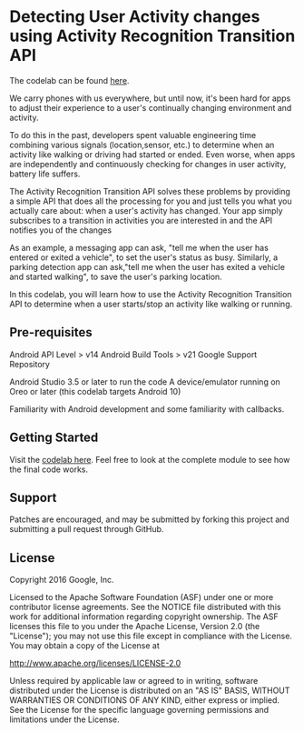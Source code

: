 Detecting User Activity changes using Activity Recognition Transition API
=========================================================================
The codelab can be found [here](https://github.com/googlecodelabs/activity_transitionapi-codelab).

We carry phones with us everywhere, but until now, it's been hard for apps to adjust their experience to a user's continually changing environment and activity. 

To do this in the past, developers spent valuable engineering time combining various signals (location,sensor, etc.) to determine when an activity like walking or driving had started or ended. Even worse, when apps are independently and continuously checking for changes in user activity, battery life suffers. 

The Activity Recognition Transition API solves these problems by providing a simple API that does all the processing for you and just tells you what you actually care about: when a user's activity has changed. Your app simply subscribes to a transition in activities you are  interested in and the API notifies you of the changes

As an example, a messaging app can ask, "tell me when the user has entered or exited a vehicle", to set the user's status as busy. Similarly, a parking detection app can ask,"tell me when the user has exited a vehicle and started walking", to save the user's parking location.

In this codelab, you will learn how to use the Activity Recognition Transition API to determine when a user starts/stop an activity like walking or running.


Pre-requisites
--------------
Android API Level > v14
Android Build Tools > v21
Google Support Repository

Android Studio 3.5 or later to run the code
A device/emulator running on Oreo or later (this codelab targets Android 10)

Familiarity with Android development and some familiarity with callbacks.


Getting Started
---------------
Visit the [codelab here](https://github.com/googlecodelabs/activity_transitionapi-codelab). Feel free to look at the complete module to see how the final code works.


Support
-------

Patches are encouraged, and may be submitted by forking this project and
submitting a pull request through GitHub.

License
-------

Copyright 2016 Google, Inc.

Licensed to the Apache Software Foundation (ASF) under one or more contributor
license agreements.  See the NOTICE file distributed with this work for
additional information regarding copyright ownership.  The ASF licenses this
file to you under the Apache License, Version 2.0 (the "License"); you may not
use this file except in compliance with the License.  You may obtain a copy of
the License at

  http://www.apache.org/licenses/LICENSE-2.0

Unless required by applicable law or agreed to in writing, software
distributed under the License is distributed on an "AS IS" BASIS, WITHOUT
WARRANTIES OR CONDITIONS OF ANY KIND, either express or implied.  See the
License for the specific language governing permissions and limitations under
the License.
